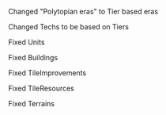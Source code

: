 Changed "Polytopian eras" to Tier based eras

Changed Techs to be based on Tiers

Fixed Units

Fixed Buildings

Fixed TileImprovements

Fixed TileResources

Fixed Terrains